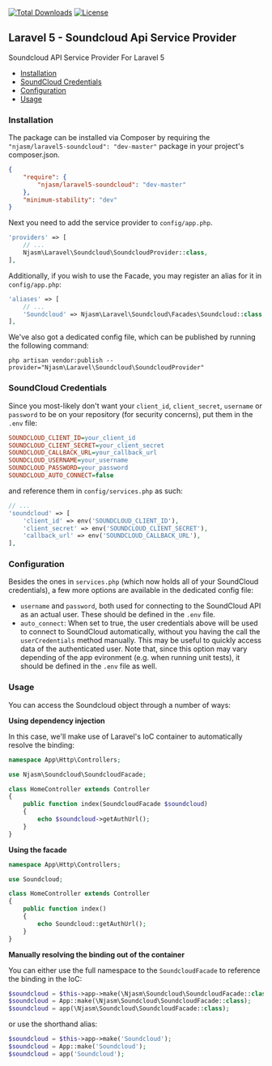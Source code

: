 [![Total Downloads](https://poser.pugx.org/njasm/laravel5-soundcloud/downloads.png)](https://packagist.org/packages/njasm/laravel5-soundcloud)
[![License](https://poser.pugx.org/njasm/laravel5-soundcloud/license.png)](https://packagist.org/packages/njasm/laravel5-soundcloud)

## Laravel 5 - Soundcloud Api Service Provider

Soundcloud API Service Provider For Laravel 5

- [Installation](#installation)
- [SoundCloud Credentials](#soundcloud-credentials)
- [Configuration](#configuration)
- [Usage](#usage)

### Installation
The package can be installed via Composer by requiring the ``"njasm/laravel5-soundcloud": "dev-master"`` package in your project's composer.json.

```json
{
    "require": {
        "njasm/laravel5-soundcloud": "dev-master"
    },
    "minimum-stability": "dev"
}
```

Next you need to add the service provider to ``config/app.php``.

```php
'providers' => [
    // ...
    Njasm\Laravel\Soundcloud\SoundcloudProvider::class,
],
```

Additionally, if you wish to use the Facade, you may register an alias for it in ``config/app.php``:
```php
'aliases' => [
    // ...
    'Soundcloud' => Njasm\Laravel\Soundcloud\Facades\Soundcloud::class,
],
```

We've also got a dedicated config file, which can be published by running the following command:
```
php artisan vendor:publish --provider="Njasm\Laravel\Soundcloud\SoundcloudProvider"
```

### SoundCloud Credentials

Since you most-likely don't want your `client_id`, `client_secret`, `username` or `password` to be on your repository (for security concerns), put them in the `.env` file:
```ini
SOUNDCLOUD_CLIENT_ID=your_client_id
SOUNDCLOUD_CLIENT_SECRET=your_client_secret
SOUNDCLOUD_CALLBACK_URL=your_callback_url
SOUNDCLOUD_USERNAME=your_username
SOUNDCLOUD_PASSWORD=your_password
SOUNDCLOUD_AUTO_CONNECT=false
```

and reference them in `config/services.php` as such:

```php
// ...
'soundcloud' => [
    'client_id' => env('SOUNDCLOUD_CLIENT_ID'),
    'client_secret' => env('SOUNDCLOUD_CLIENT_SECRET'),
    'callback_url' => env('SOUNDCLOUD_CALLBACK_URL'),
],
```

### Configuration

Besides the ones in `services.php` (which now holds all of your SoundCloud credentials), a few more options are available in the dedicated config file:
- `username` and `password`, both used for connecting to the SoundCloud API as an actual user. These should be defined in the `.env` file.
- `auto_connect`: When set to true, the user credentials above will be used to connect to SoundCloud automatically, without you having the call the `userCredentials` method manually. This may be useful to quickly access data of the authenticated user. Note that, since this option may vary depending of the app evironment (e.g. when running unit tests), it should be defined in the `.env` file as well.

### Usage

You can access the Soundcloud object through a number of ways:

**Using dependency injection**  

In this case, we'll make use of Laravel's IoC container to automatically resolve the binding:
```php
namespace App\Http\Controllers;

use Njasm\Soundcloud\SoundcloudFacade;

class HomeController extends Controller
{
    public function index(SoundcloudFacade $soundcloud)
    {
        echo $soundcloud->getAuthUrl();
    }
}
```


**Using the facade**

```php
namespace App\Http\Controllers;

use Soundcloud;

class HomeController extends Controller
{
    public function index()
    {
        echo Soundcloud::getAuthUrl();
    }
}
```


**Manually resolving the binding out of the container**

You can either use the full namespace to the `SoundcloudFacade` to reference the binding in the IoC:
```php
$soundcloud = $this->app->make(\Njasm\Soundcloud\SoundcloudFacade::class);
$soundcloud = App::make(\Njasm\Soundcloud\SoundcloudFacade::class);
$soundcloud = app(\Njasm\Soundcloud\SoundcloudFacade::class);
```

or use the shorthand alias:
```php
$soundcloud = $this->app->make('Soundcloud');
$soundcloud = App::make('Soundcloud');
$soundcloud = app('Soundcloud');
```

